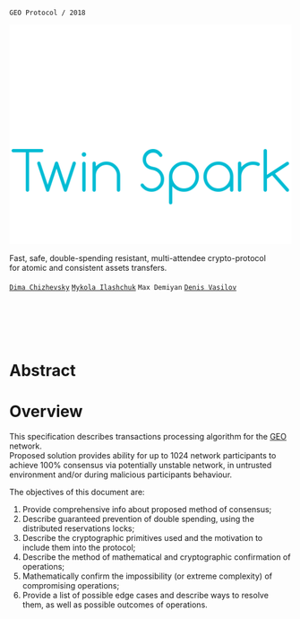 `GEO Protocol / 2018`

![Twin Spark Logo](https://github.com/GEO-Project/specs-protocol/blob/master/transactions/resources/twin_spark.png)

Fast, safe, double-spending resistant, multi-attendee crypto-protocol  
for atomic and consistent assets transfers.
<br/>
<br/>
[`Dima Chizhevsky`](https://github.com/haysaycheese/) 
[`Mykola Ilashchuk`](https://github.com/MukolaIlashchuk) 
`Max Demiyan` 
[`Denis Vasilov`](https://github.com/Vasilov345)
<br/>
<br/>
<br/>
<br/>
<br/>
<br/>
# Abstract

# Overview
This specification describes transactions processing algorithm for the [GEO](https://github.com/GEO-Project) network.  
Proposed solution provides ability for up to 1024 network participants to achieve 100% consensus via potentially unstable network, in untrusted environment and/or during malicious participants behaviour.

The objectives of this document are:
1. Provide comprehensive info about proposed method of consensus;
1. Describe guaranteed prevention of double spending, using the distributed reservations locks;
1. Describe the cryptographic primitives used and the motivation to include them into the protocol;
1. Describe the method of mathematical and cryptographic confirmation of operations;
1. Mathematically confirm the impossibility (or extreme complexity) of compromising operations;
1. Provide a list of possible edge cases and describe ways to resolve them, as well as possible outcomes of operations.
